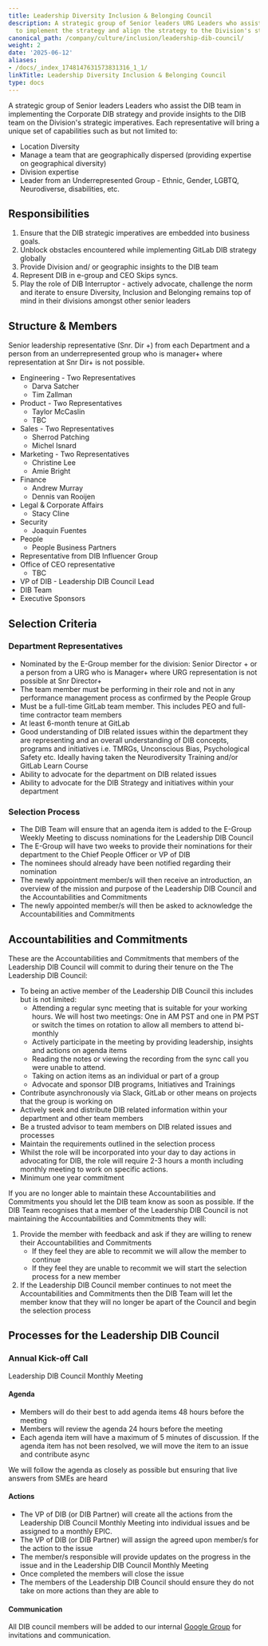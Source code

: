```yaml
---
title: Leadership Diversity Inclusion & Belonging Council
description: A strategic group of Senior leaders URG Leaders who assist the DIB team
  to implement the strategy and align the strategy to the Division's strategic imperatives
canonical_path: /company/culture/inclusion/leadership-dib-council/
weight: 2
date: '2025-06-12'
aliases:
- /docs/_index_1748147631573831316_1_1/
linkTitle: Leadership Diversity Inclusion & Belonging Council
type: docs
---
```


A strategic group of Senior leaders Leaders who assist the DIB team in implementing the Corporate DIB strategy and provide insights to the DIB team on the Division's strategic imperatives.  Each representative will bring a unique set of capabilities such as but not limited to:

- Location Diversity
- Manage a team that are geographically dispersed (providing expertise on geographical diversity)
- Division expertise
- Leader from an Underrepresented Group - Ethnic, Gender, LGBTQ, Neurodiverse, disabilities, etc.

## Responsibilities

1. Ensure that the DIB strategic imperatives are embedded into business goals.
1. Unblock obstacles encountered while implementing GitLab DIB strategy globally
1. Provide Division and/ or geographic insights to the DIB team
1. Represent DIB in e-group and CEO Skips syncs.
1. Play the role of DIB Interruptor - actively advocate, challenge the norm and iterate to ensure Diversity, Inclusion and Belonging remains top of mind in their divisions amongst other senior leaders

## Structure & Members

Senior leadership representative (Snr. Dir +) from each Department and a person from an underrepresented group who is manager+ where representation at Snr Dir+ is not possible.

- Engineering - Two Representatives
  - Darva Satcher
  - Tim Zallman
- Product - Two Representatives
  - Taylor McCaslin
  - TBC
- Sales - Two Representatives
  - Sherrod Patching
  - Michel Isnard
- Marketing - Two Representatives
  - Christine Lee
  - Amie Bright
- Finance
  - Andrew Murray
  - Dennis van Rooijen
- Legal & Corporate Affairs
  - Stacy Cline
- Security
  - Joaquin Fuentes
- People
  - People Business Partners
- Representative from DIB Influencer Group
- Office of CEO representative
  - TBC
- VP of DIB - Leadership DIB Council Lead
- DIB Team
- Executive Sponsors

## Selection Criteria

### Department Representatives

- Nominated by the E-Group member for the division: Senior Director + or a person from a URG who is Manager+ where URG representation is not possible at Snr Director+
- The team member must be performing in their role and not in any performance management process as confirmed by the People Group
- Must be a full-time GitLab team member. This includes PEO and full-time contractor team members
- At least 6-month tenure at GitLab
- Good understanding of DIB related issues within the department they are representing and an overall understanding of DIB concepts, programs and initiatives i.e. TMRGs, Unconscious Bias, Psychological Safety etc. Ideally having taken the Neurodiversity Training and/or GitLab Learn Course
- Ability to advocate for the department on DIB related issues
- Ability to advocate for the DIB Strategy and initiatives within your department

### Selection Process

- The DIB Team will ensure that an agenda item is added to the E-Group Weekly Meeting to discuss nominations for the Leadership DIB Council
- The E-Group will have two weeks to provide their nominations for their department to the Chief People Officer or VP of DIB
- The nominees should already have been notified regarding their nomination
- The newly appointment member/s will then receive an introduction, an overview of the mission and purpose of the Leadership DIB Council and the Accountabilities and Commitments
- The newly appointed member/s will then be asked to acknowledge the Accountabilities and Commitments

## Accountabilities and Commitments

These are the Accountabilities and Commitments that members of the Leadership DIB Council will commit to during their tenure on the The Leadership DIB Council:

- To being an active member of the Leadership DIB Council this includes but is not limited:
  - Attending a regular sync meeting that is suitable for your working hours. We will host two meetings: One in AM PST and one in PM PST or switch the times on rotation to allow all members to attend bi-monthly
  - Actively participate in the meeting by providing leadership, insights and actions on agenda items
  - Reading the notes or viewing the recording from the sync call you were unable to attend.
  - Taking on action items as an individual or part of a group
  - Advocate and sponsor DIB programs, Initiatives and Trainings
- Contribute asynchronously via Slack, GitLab or other means on projects that the group is working on
- Actively seek and distribute DIB related information within your department and other team members
- Be a trusted advisor to team members on DIB related issues and processes
- Maintain the requirements outlined in the selection process
- Whilst the role will be incorporated into your day to day actions in advocating for DIB, the role will require 2-3 hours a month including monthly meeting to work on specific actions.
- Minimum one year commitment

If you are no longer able to maintain these Accountabilities and Commitments you should let the DIB team know as soon as possible. If the DIB Team recognises that a member of the Leadership DIB Council is not maintaining the Accountabilities and Commitments they will:

1. Provide the member with feedback and ask if they are willing to renew their Accountabilities and Commitments
    - If they feel they are able to recommit we will allow the member to continue
    - If they feel they are unable to recommit we will start the selection process for a new member
1. If the Leadership DIB Council member continues to not meet the Accountabilities and Commitments then the DIB Team will let the member know that they will no longer be apart of the Council and begin the selection process

## Processes for the Leadership DIB Council

### Annual Kick-off Call

Leadership DIB Council Monthly Meeting

#### Agenda

- Members will do their best to add agenda items 48 hours before the meeting
- Members will review the agenda 24 hours before the meeting
- Each agenda item will have a maximum of 5 minutes of discussion. If the agenda item has not been resolved, we will move the item to an issue and contribute async

We will follow the agenda as closely as possible but ensuring that live answers from SMEs are heard

#### Actions

- The VP of DIB (or DIB Partner) will create all the actions from the Leadership DIB Council Monthly Meeting into individual issues and be assigned to a monthly EPIC.
- The VP of DIB (or DIB Partner) will assign the agreed upon member/s for the action to the issue
- The member/s responsible will provide updates on the progress in the issue and in the Leadership DIB Council Monthly Meeting
- Once completed the members will close the issue
- The members of the Leadership DIB Council should ensure they do not take on more actions than they are able to

#### Communication

All DIB council members will be added to our internal [Google Group](https://groups.google.com/a/gitlab.com/g/dib-council) for invitations and communication.

